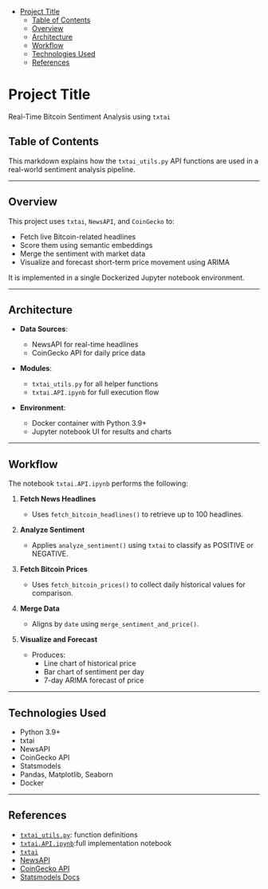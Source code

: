 <!-- toc -->

- [Project Title](#project-title)
  * [Table of Contents](#table-of-contents)
  * [Overview](#overview)
  * [Architecture](#architecture)
  * [Workflow](#workflow)
  * [Technologies Used](#technologies-used)
  * [References](#references)

<!-- tocstop -->

# Project Title

Real-Time Bitcoin Sentiment Analysis using `txtai`

## Table of Contents

This markdown explains how the `txtai_utils.py` API functions are used in a real-world sentiment analysis pipeline.

---

## Overview

This project uses `txtai`, `NewsAPI`, and `CoinGecko` to:
- Fetch live Bitcoin-related headlines
- Score them using semantic embeddings
- Merge the sentiment with market data
- Visualize and forecast short-term price movement using ARIMA

It is implemented in a single Dockerized Jupyter notebook environment.

---

## Architecture

- **Data Sources**:
  - NewsAPI for real-time headlines
  - CoinGecko API for daily price data

- **Modules**:
  - `txtai_utils.py` for all helper functions
  - `txtai.API.ipynb` for full execution flow

- **Environment**:
  - Docker container with Python 3.9+
  - Jupyter notebook UI for results and charts

---

## Workflow

The notebook `txtai.API.ipynb` performs the following:

1. **Fetch News Headlines**  
   - Uses `fetch_bitcoin_headlines()` to retrieve up to 100 headlines.

2. **Analyze Sentiment**  
   - Applies `analyze_sentiment()` using `txtai` to classify as POSITIVE or NEGATIVE.

3. **Fetch Bitcoin Prices**  
   - Uses `fetch_bitcoin_prices()` to collect daily historical values for comparison.

4. **Merge Data**  
   - Aligns by `date` using `merge_sentiment_and_price()`.

5. **Visualize and Forecast**  
   - Produces:
     - Line chart of historical price
     - Bar chart of sentiment per day
     - 7-day ARIMA forecast of price

---

## Technologies Used

- Python 3.9+
- txtai
- NewsAPI
- CoinGecko API
- Statsmodels
- Pandas, Matplotlib, Seaborn
- Docker
---

## References

- [`txtai_utils.py`](./code/txtai_utils.py): function definitions
- [`txtai.API.ipynb`](./code/txtai.API.ipynb):full implementation notebook
- [`txtai`](https://github.com/neuml/txtai)
- [NewsAPI](https://newsapi.org/)
- [CoinGecko API](https://www.coingecko.com/en/api)
- [Statsmodels Docs](https://www.statsmodels.org/)